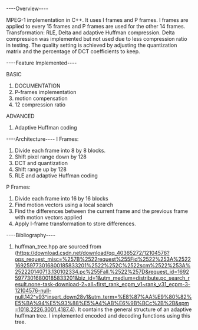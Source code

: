 ----Overview----

MPEG-1 implementation in C++. It uses I frames and P frames. I frames are applied to every 15 frames and P frames are used for the other 14 frames. 
Transformation: RLE, Delta and adaptive Huffman compression. Delta compression was implemented but not used due to less compression ratio in testing. The quality setting is achieved by adjusting the quantization matrix and the percentage of DCT coefficients to keep. 

----Feature Implemented----

BASIC
1. DOCUMENTATION
2. P-frames implementation
3. motion compensation
4. 12 compression ratio

ADVANCED
1. Adaptive Huffman coding

----Architecture----
I Frames:
1. Divide each frame into 8 by 8 blocks. 
2. Shift pixel range down by 128
3. DCT and quantization
4. Shift range up by 128
5. RLE and adaptive Huffman coding

P Frames:
1. Divide each frame into 16 by 16 blocks
2. Find motion vectors using a local search
3. Find the differences between the current frame and the previous frame with motion vectors applied
4. Apply I-frame transformation to store differences.




----Bibliography----

1. huffman_tree.hpp are sourced from (https://download.csdn.net/download/qq_40365272/12104576?ops_request_misc=%257B%2522request%255Fid%2522%253A%2522169259773016800185833201%2522%252C%2522scm%2522%253A%252220140713.130102334.pc%255Fall.%2522%257D&request_id=169259773016800185833201&biz_id=1&utm_medium=distribute.pc_search_result.none-task-download-2~all~first_rank_ecpm_v1~rank_v31_ecpm-3-12104576-null-null.142^v93^insert_down28v1&utm_term=%E8%87%AA%E9%80%82%E5%BA%94%E5%93%88%E5%A4%AB%E6%9B%BCc%2B%2B&spm=1018.2226.3001.4187.4). It contains the general structure of an adaptive huffman tree. I implemented encoded and decoding functions using this tree. 










